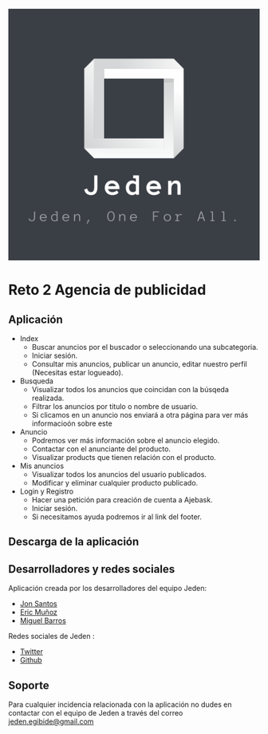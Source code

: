 ![Jeden logo](img/jeden.png)

# Reto 2 Agencia de publicidad

## Aplicación

* Index
  * Buscar anuncios por el buscador o seleccionando una subcategoria.
  * Iniciar sesión.
  * Consultar mis anuncios, publicar un anuncio, editar nuestro perfil (Necesitas estar logueado).
* Busqueda
  * Visualizar todos los anuncios que coincidan con la búsqeda realizada.
  * Filtrar los anuncios por titulo o nombre de usuario.
  * Si clicamos en un anuncio nos enviará a otra página para ver más informacioón sobre este
* Anuncio 
  * Podremos ver más información sobre el anuncio elegido.
  * Contactar con el anunciante del producto.
  * Visualizar products que tienen relación con el producto.
* Mis anuncios
  * Visualizar todos los anuncios del usuario publicados.
  * Modificar y eliminar cualquier producto publicado.
* Login y Registro
  * Hacer una petición para creación de cuenta a Ajebask.
  * Iniciar sesión.
  * Si necesitamos ayuda podremos ir al link del footer.

## Descarga de la aplicación 


## Desarrolladores y redes sociales
Aplicación creada por los desarrolladores del equipo Jeden:
  * [Jon Santos](https://github.com/Santoxjon)
  * [Eric Muñoz](https://github.com/EricMunozFernandez)
  * [Miguel Barros](https://github.com/miguelbarrosv)
  
Redes sociales de Jeden :
  * [Twitter](https://twitter.com/Jeden__)
  * [Github](https://github.com/jeden-one)
  
## Soporte 
Para cualquier incidencia relacionada con la aplicación no dudes en contactar con el equipo de Jeden a través del correo
jeden.egibide@gmail.com
